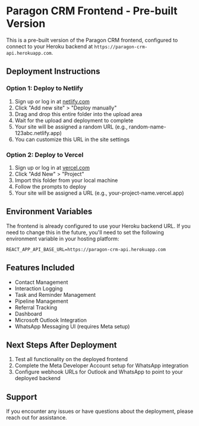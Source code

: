 # Paragon CRM Frontend - Pre-built Version

This is a pre-built version of the Paragon CRM frontend, configured to connect to your Heroku backend at `https://paragon-crm-api.herokuapp.com`.

## Deployment Instructions

### Option 1: Deploy to Netlify

1. Sign up or log in at [netlify.com](https://www.netlify.com/)
2. Click "Add new site" > "Deploy manually"
3. Drag and drop this entire folder into the upload area
4. Wait for the upload and deployment to complete
5. Your site will be assigned a random URL (e.g., random-name-123abc.netlify.app)
6. You can customize this URL in the site settings

### Option 2: Deploy to Vercel

1. Sign up or log in at [vercel.com](https://vercel.com/)
2. Click "Add New" > "Project"
3. Import this folder from your local machine
4. Follow the prompts to deploy
5. Your site will be assigned a URL (e.g., your-project-name.vercel.app)

## Environment Variables

The frontend is already configured to use your Heroku backend URL. If you need to change this in the future, you'll need to set the following environment variable in your hosting platform:

```
REACT_APP_API_BASE_URL=https://paragon-crm-api.herokuapp.com
```

## Features Included

- Contact Management
- Interaction Logging
- Task and Reminder Management
- Pipeline Management
- Referral Tracking
- Dashboard
- Microsoft Outlook Integration
- WhatsApp Messaging UI (requires Meta setup)

## Next Steps After Deployment

1. Test all functionality on the deployed frontend
2. Complete the Meta Developer Account setup for WhatsApp integration
3. Configure webhook URLs for Outlook and WhatsApp to point to your deployed backend

## Support

If you encounter any issues or have questions about the deployment, please reach out for assistance.
